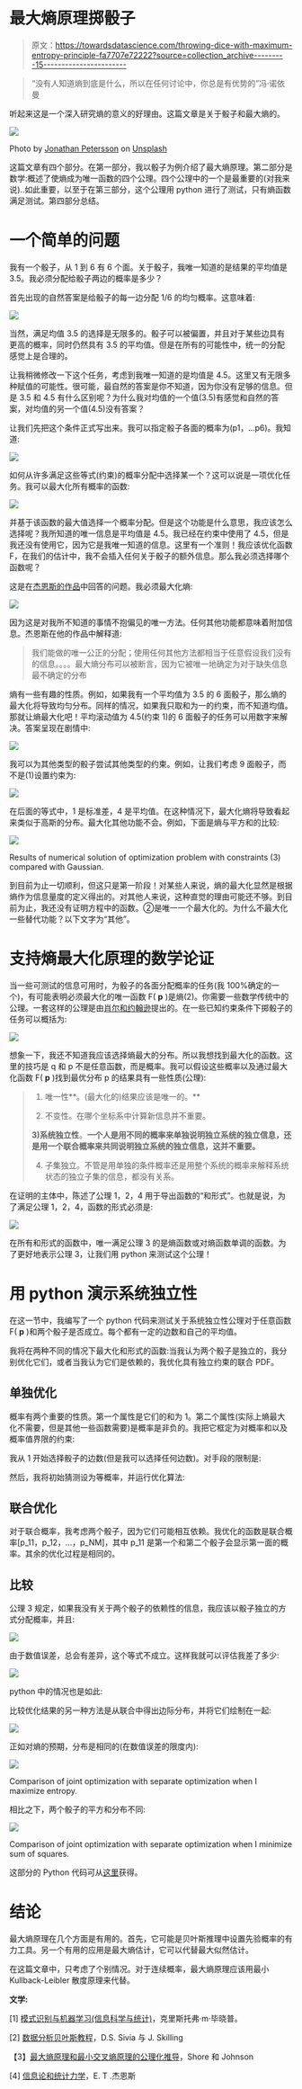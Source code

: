 # 最大熵原理掷骰子

> 原文：<https://towardsdatascience.com/throwing-dice-with-maximum-entropy-principle-fa7707e72222?source=collection_archive---------15----------------------->

> “没有人知道熵到底是什么，所以在任何讨论中，你总是有优势的”冯·诺依曼

听起来这是一个深入研究熵的意义的好理由。这篇文章是关于骰子和最大熵的。

![](img/11f759cb2c25b1abd6c842d55ccc2a20.png)

Photo by [Jonathan Petersson](https://unsplash.com/@grizzlybear?utm_source=medium&utm_medium=referral) on [Unsplash](https://unsplash.com?utm_source=medium&utm_medium=referral)

这篇文章有四个部分。在第一部分，我以骰子为例介绍了最大熵原理。第二部分是数学:概述了使熵成为唯一函数的四个公理。四个公理中的一个是最重要的(对我来说)..如此重要，以至于在第三部分，这个公理用 python 进行了测试，只有熵函数满足测试。第四部分总结。

# 一个简单的问题

我有一个骰子，从 1 到 6 有 6 个面。关于骰子，我唯一知道的是结果的平均值是 3.5。我必须分配给骰子两边的概率是多少？

首先出现的自然答案是给骰子的每一边分配 1/6 的均匀概率。这意味着:

![](img/4ab9da1d2a8b131fcb5ae33d5e04fa42.png)

当然，满足均值 3.5 的选择是无限多的。骰子可以被偏置，并且对于某些边具有更高的概率，同时仍然具有 3.5 的平均值。但是在所有的可能性中，统一的分配感觉上是合理的。

让我稍微修改一下这个任务，考虑到我唯一知道的是均值是 4.5。这里又有无限多种赋值的可能性。很可能，最自然的答案是你不知道，因为你没有足够的信息。但是 3.5 和 4.5 有什么区别呢？为什么我对均值的一个值(3.5)有感觉和自然的答案，对均值的另一个值(4.5)没有答案？

让我们先把这个条件正式写出来。我可以指定骰子各面的概率为(p1，…p6)。我知道:

![](img/34e1875ff9e26ba7c778d04142871b47.png)

如何从许多满足这些等式(约束)的概率分配中选择某一个？这可以说是一项优化任务。我可以最大化所有概率的函数:

![](img/e8e7bc2cf808b3aa52033b6e6c082dd1.png)

并基于该函数的最大值选择一个概率分配。但是这个功能是什么意思，我应该怎么选择呢？我所知道的唯一信息是平均值是 4.5。我已经在约束中使用了 4.5，但是我还没有使用它，因为它是我唯一知道的信息。这里有一个准则！我应该优化函数 F，在我们的估计中，我不会插入任何关于骰子的额外信息。那么我必须选择哪个函数呢？

这是在[杰恩斯的作品](https://bayes.wustl.edu/etj/articles/theory.1.pdf)中回答的问题。我必须最大化熵:

![](img/6a471db9b4c1018ed5daef7333354097.png)

因为这是对我所不知道的事情不抱偏见的唯一方法。任何其他功能都意味着附加信息。杰恩斯在他的作品中解释道:

> 我们能做的唯一公正的分配；使用任何其他方法都相当于任意假设我们没有的信息。。。。最大熵分布可以被断言，因为它被唯一地确定为对于缺失信息最不确定的分布

熵有一些有趣的性质。例如，如果我有一个平均值为 3.5 的 6 面骰子，那么熵的最大化将导致均匀分布。同样的情况，如果我只取和为一的约束，而不知道均值。那就让熵最大化吧！平均滚动值为 4.5(约束 1)的 6 面骰子的任务可以用数字来解决。答案呈现在剧情中:

![](img/3963f42d9d0c6ddb1fc8a0ddecc24de8.png)

我可以为其他类型的骰子尝试其他类型的约束。例如，让我们考虑 9 面骰子，而不是(1)设置约束为:

![](img/3ec02a7555414bee6286bd03d35b921b.png)

在后面的等式中，1 是标准差，4 是平均值。在这种情况下，最大化熵将导致看起来类似于高斯的分布。最大化其他功能不会。例如，下面是熵与平方和的比较:

![](img/1f55bc66e7dc86789afc544887c0474a.png)

Results of numerical solution of optimization problem with constraints (3) compared with Gaussian.

到目前为止一切顺利，但这只是第一阶段！对某些人来说，熵的最大化显然是根据熵作为信息量度的定义得出的。对其他人来说，这种直觉的理由可能还不够。到目前为止，我还没有证明方程中的函数。②是唯一一个最大化的。为什么不最大化一些替代功能？以下文字为“其他”。

# **支持熵最大化原理的数学论证**

当一些可测试的信息可用时，为骰子的各面分配概率的任务(我 100%确定的一个)，有可能表明必须最大化的唯一函数 F( **p** )是熵(2)。你需要一些数学传统中的公理。一套这样的公理是由[肖尔和约翰逊](https://bayes.wustl.edu/Manual/AxiomaticDerivation.pdf)提出的。在一些已知约束条件下掷骰子的任务可以概括为:

![](img/9c847a8b6d6bbee82b2d001c37539ccd.png)

想象一下，我还不知道我应该选择熵最大的分布。所以我想找到最大化的函数。这里的技巧是 q 和 p 不是任意函数，而是概率。我可以假设这些概率以及通过最大化函数 F( **p** )找到最优分布 p 的结果具有一些性质(公理):

> 1) 唯一性**。(最大化的)结果应该是唯一的。**
> 
> 2) 不变性。在哪个坐标系中计算新信息并不重要。
> 
> **3)系统独立性**。**一个人是用不同的概率来单独说明独立系统的独立信息，还是用一个联合概率来共同说明独立系统的独立信息，这并不重要。**
> 
> 4) 子集独立。不管是用单独的条件概率还是用整个系统的概率来解释系统状态的独立子集的信息，都没有关系。

在证明的主体中，陈述了公理 1，2，4 用于导出函数的“和形式”。也就是说，为了满足公理 1，2，4，函数的形式必须是:

![](img/67981f1465e33a85f8647a7cffcae9e3.png)

在所有和形式的函数中，唯一满足公理 3 的是熵函数或对熵函数单调的函数。为了更好地表示公理 3，让我们用 python 来测试这个公理！

# **用 python 演示系统独立性**

在这一节中，我编写了一个 python 代码来测试关于系统独立性公理对于任意函数 F( **p** )和两个骰子是否成立。每个都有一定的边数和自己的平均值。

我将在两种不同的情况下最大化和形式的函数:当我认为两个骰子是独立的，我分别优化它们，或者当我认为它们是依赖的，我优化具有独立约束的联合 PDF。

## 单独优化

概率有两个重要的性质。第一个属性是它们的和为 1。第二个属性(实际上熵最大化不需要，但是其他一些函数需要)是概率是非负的。我把它框定为对概率和以及概率值界限的约束:

我从 1 开始选择骰子的边数(但是我可以选择任何边数)。对手段的限制是:

然后，我将初始猜测设为等概率，并运行优化算法:

## 联合优化

对于联合概率，我考虑两个骰子，因为它们可能相互依赖。我优化的函数是联合概率[p_11，p_12，…，p_NM]，其中 p_11 是第一个和第二个骰子会显示第一面的概率。其余的优化过程是相同的。

## 比较

公理 3 规定，如果我没有关于两个骰子的依赖性的信息，我应该以骰子独立的方式分配概率，并且:

![](img/ea60b4ba154c06352f9f106d1fb88905.png)

由于数值误差，总会有差异，这个等式不成立。这样我就可以评估我差了多少:

![](img/8fd26f2ab0fe8c8a18094d38fa84638d.png)

python 中的情况也是如此:

比较优化结果的另一种方法是从联合中得出边际分布，并将它们绘制在一起:

![](img/5b375f357baf880c0ffe13f89ba6f60e.png)

正如对熵的预期，分布是相同的(在数值误差的限度内):

![](img/334b36124da78d4ce2962dd77945b413.png)

Comparison of joint optimization with separate optimization when I maximize entropy.

相比之下，两个骰子的平方和分布不同:

![](img/d8d9ff5d6f9f42a37ea5cf7b5b5102fe.png)

Comparison of joint optimization with separate optimization when I minimize sum of squares.

这部分的 Python 代码可从[这里](https://github.com/azarnyx/maxent)获得。

# **结论**

最大熵原理在几个方面是有用的。首先，它可能是贝叶斯推理中设置先验概率的有力工具。另一个有用的应用是最大熵估计，它可以代替最大似然估计。

在这篇文章中，只考虑了个别情况。对于连续概率，最大熵原理应该用最小 Kullback-Leibler 散度原理来代替。

**文学:**

[1] [模式识别与机器学习(信息科学与统计)](http://users.isr.ist.utl.pt/~wurmd/Livros/school/Bishop%20-%20Pattern%20Recognition%20And%20Machine%20Learning%20-%20Springer%20%202006.pdf)，克里斯托弗·m·毕晓普。

[2] [数据分析贝叶斯教程](https://www.amazon.de/Data-Analysis-Bayesian-Devinderjit-Sivia/dp/0198568320/ref=sr_1_1?crid=1LDDOM2MK9OVZ&keywords=data+analysis+a+bayesian+tutorial&qid=1564338165&s=gateway&sprefix=Data+Analysis+A+Bayesian+Tutorial%2Caps%2C662&sr=8-1)，D.S. Sivia 与 J. Skilling

【3】[最大熵原理和最小交叉熵原理的公理化推导](http://users.isr.ist.utl.pt/~wurmd/Livros/school/Bishop%20-%20Pattern%20Recognition%20And%20Machine%20Learning%20-%20Springer%20%202006.pdf)，Shore 和 Johnson

[4] [信息论和统计力学](https://bayes.wustl.edu/etj/articles/theory.1.pdf)，E. T .杰恩斯